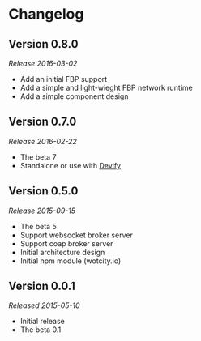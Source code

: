 Changelog
=========

Version 0.8.0
--------------
*Release 2016-03-02*

* Add an initial FBP support
* Add a simple and light-wieght FBP network runtime
* Add a simple component design

Version 0.7.0
--------------
*Release 2016-02-22*

* The beta 7
* Standalone or use with [Devify](https://github.com/DevifyPlatform)

Version 0.5.0
--------------
*Release 2015-09-15*

* The beta 5
* Support websocket broker server
* Support coap broker server
* Initial architecture design
* Initial npm module (wotcity.io)

Version 0.0.1
--------------
*Released 2015-05-10*

* Initial release
* The beta 0.1
